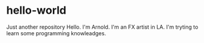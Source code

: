 # hello-world
Just another repository
Hello. I'm Arnold. I'm an FX artist in LA. I'm tryting to learn some programming knowleadges.
